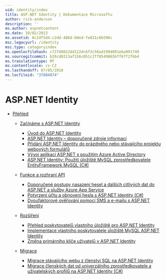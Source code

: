 ```yaml
---
uid: identity/index
title: ASP.NET Identity | Dokumentace Microsoftu
author: rick-anderson
description: ''
ms.author: aspnetcontent
ms.date: 10/02/2013
ms.assetid: 0c2df5d4-c2dd-486d-b0ed-fe831c6b596c
msc.legacyurl: /identity
msc.type: categoryindex
ms.openlocfilehash: c72f40822dd122dc6f3c56ad1994091e6a991740
ms.sourcegitcommit: b28cd0313af316c051c2ff8549865bff67f2fbb4
ms.translationtype: MT
ms.contentlocale: cs-CZ
ms.lasthandoff: 07/05/2018
ms.locfileid: "37804074"
---
```

<a name="aspnet-identity"></a>ASP.NET Identity
====================
- [Přehled](overview/index.md)

    - [Začínáme s ASP.NET Identity](overview/getting-started/index.md)

        - [Úvod do ASP.NET Identity](overview/getting-started/introduction-to-aspnet-identity.md)
        - [ASP.NET Identity – doporučené zdroje informací](overview/getting-started/aspnet-identity-recommended-resources.md)
        - [Přidání ASP.NET Identity do prázdného nebo stávajícího projektu webových formulářů](overview/getting-started/adding-aspnet-identity-to-an-empty-or-existing-web-forms-project.md)
        - [Vývoj aplikací ASP.NET s použitím Azure Active Directory](overview/getting-started/developing-aspnet-apps-with-windows-azure-active-directory.md)
        - [ASP.NET Identity: Použití úložiště MySQL zprostředkovatele EntityFramework MySQL (C#)](overview/getting-started/aspnet-identity-using-mysql-storage-with-an-entityframework-mysql-provider.md)
    - [Funkce a rozhraní API](overview/features-api/index.md)

        - [Doporučené postupy nasazení hesel a dalších citlivých dat do ASP.NET a služby Azure App Service](overview/features-api/best-practices-for-deploying-passwords-and-other-sensitive-data-to-aspnet-and-azure.md)
        - [Potvrzení účtu a obnovení hesla s ASP.NET Identity (C#)](overview/features-api/account-confirmation-and-password-recovery-with-aspnet-identity.md)
        - [Dvoufaktorové ověřování pomocí SMS a e-mailu s ASP.NET Identity](overview/features-api/two-factor-authentication-using-sms-and-email-with-aspnet-identity.md)
    - [Rozšíření](overview/extensibility/index.md)

        - [Přehled poskytovatelů vlastního úložiště pro ASP.NET Identity](overview/extensibility/overview-of-custom-storage-providers-for-aspnet-identity.md)
        - [Implementace vlastního poskytovatele úložiště MySQL ASP.NET Identity](overview/extensibility/implementing-a-custom-mysql-aspnet-identity-storage-provider.md)
        - [Změna primárního klíče uživatelů v ASP.NET Identity](overview/extensibility/change-primary-key-for-users-in-aspnet-identity.md)
    - [Migrace](overview/migrations/index.md)

        - [Migrace stávajícího webu z členství SQL na ASP.NET Identity](overview/migrations/migrating-an-existing-website-from-sql-membership-to-aspnet-identity.md)
        - [Migrace členských dat od univerzálního zprostředkovatele a uživatelských profilů na ASP.NET Identity (C#)](overview/migrations/migrating-universal-provider-data-for-membership-and-user-profiles-to-aspnet-identity.md)

